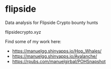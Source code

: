 # flipside
Data analysis for Flipside Crypto bounty hunts

flipsidecrypto.xyz 

Find some of my work here:

- https://manuelgg.shinyapps.io/Hop_Whales/
- https://manuelgg.shinyapps.io/Avalanche/
- https://rpubs.com/manuelgirbal/POHSnapshot

